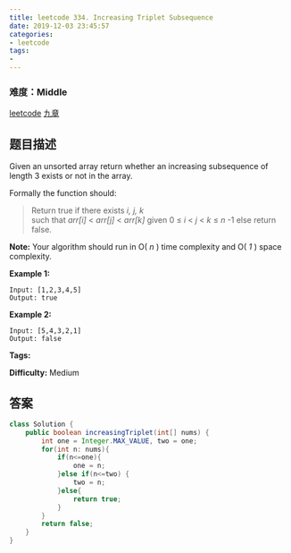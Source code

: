 ```yaml
---
title: leetcode 334. Increasing Triplet Subsequence
date: 2019-12-03 23:45:57
categories:
- leetcode
tags:
- 
---
```

### 难度：Middle

<a href="https://leetcode.com/problems/increasing-triplet-subsequence/">leetcode</a>
<a href="https://www.jiuzhang.com/solution/increasing-triplet-subsequence/">九章</a>
## 题目描述
Given an unsorted array return whether an increasing subsequence of length 3
exists or not in the array.

Formally the function should:

> Return true if there exists _i, j, k_  
>  such that _arr[i]_ < _arr[j]_ < _arr[k]_ given 0 ≤ _i_ < _j_ < _k_ ≤ _n_ -1
> else return false.

**Note:** Your algorithm should run in O( _n_ ) time complexity and O( _1_ )
space complexity.

**Example 1:**
        
    Input: [1,2,3,4,5]
    Output: true
    

**Example 2:**
        
    Input: [5,4,3,2,1]
    Output: false
    


**Tags:** 

**Difficulty:** Medium
## 答案
<!--more-->
```java
class Solution {
    public boolean increasingTriplet(int[] nums) {
        int one = Integer.MAX_VALUE, two = one;
        for(int n: nums){
            if(n<=one){
                one = n;
            }else if(n<=two) {
                two = n;
            }else{
                return true;
            }
        }
        return false;
    }
}
```
